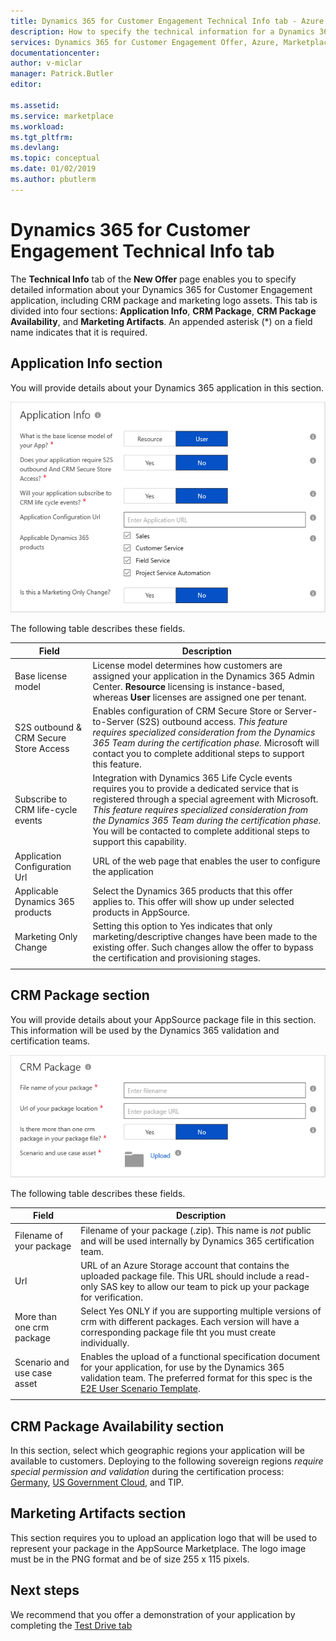 ```yaml
---
title: Dynamics 365 for Customer Engagement Technical Info tab - Azure Marketplace | Microsoft Docs
description: How to specify the technical information for a Dynamics 365 for Customer Engagement application on the AppSource Marketplace. 
services: Dynamics 365 for Customer Engagement Offer, Azure, Marketplace, Cloud Partner Portal, AppSource
documentationcenter:
author: v-miclar
manager: Patrick.Butler  
editor:

ms.assetid: 
ms.service: marketplace
ms.workload: 
ms.tgt_pltfrm: 
ms.devlang: 
ms.topic: conceptual
ms.date: 01/02/2019
ms.author: pbutlerm
---
```


# Dynamics 365 for Customer Engagement Technical Info tab

The **Technical Info** tab of the **New Offer** page enables you to specify detailed information about your Dynamics 365 for Customer Engagement application, including CRM package and marketing logo assets.  This tab is divided into four sections: **Application Info**, **CRM Package**, **CRM Package Availability**, and **Marketing Artifacts**. An appended asterisk (*) on a field name indicates that it is required. 


## Application Info section

You will provide details about your Dynamics 365 application in this section.

![Application Info section of the Technical Info tab](./media/dynce-technical-info-tab1.png)

The following table describes these fields.

|      Field                    |    Description                  |
|    ---------                  |  ---------------                |
|   Base license model          |  License model determines how customers are assigned  your application in the Dynamics 365 Admin Center. **Resource** licensing is instance-based, whereas **User** licenses are assigned one per tenant.  |
|  S2S outbound & CRM Secure Store Access |  Enables configuration of CRM Secure Store or Server-to-Server (S2S) outbound access. *This feature requires specialized consideration from the Dynamics 365 Team during the certification phase.* Microsoft will contact you to complete additional steps to support this feature.  |
| Subscribe to CRM life-cycle events | Integration with Dynamics 365 Life Cycle events requires you to provide a dedicated service that is registered through a special agreement with Microsoft. *This feature requires specialized consideration from the Dynamics 365 Team during the certification phase.* You will be contacted to complete additional steps to support this capability.  |
| Application Configuration Url | URL of the web page that enables the user to configure the application |
| Applicable Dynamics 365 products  | Select the Dynamics 365 products that this offer applies to. This offer will show up under selected products in AppSource.  |
| Marketing Only Change         | Setting this option to Yes indicates that only marketing/descriptive changes have been made to the existing offer.  Such changes allow the offer to bypass the certification and provisioning stages.  |
|  |  |


## CRM Package section

You will provide details about your AppSource package file in this section.  This information will be used by the Dynamics 365 validation and certification teams.

![CRM Package section of the Technical Info tab](./media/dynce-technical-info-tab2.png)

The following table describes these fields.

|      Field                    |    Description                  |
|    ---------                  |  ---------------                |
|  Filename of your package     |  Filename of your package (.zip).  This name is *not* public and will be used internally by Dynamics 365 certification team.  |
|  Url                          |  URL of an Azure Storage account that contains the uploaded package file. This URL should include a read-only SAS key to allow our team to pick up your package for verification.  |
| More than one crm package     | Select Yes ONLY if you are supporting multiple versions of crm with different packages.  Each version will have a corresponding package file tht you must create individually.  |
| Scenario and use case asset   | Enables the upload of a functional specification document for your application, for use by the Dynamics 365 validation team.  The preferred format for this spec is the [E2E User Scenario Template](http://download.microsoft.com/download/5/1/8/51812AC9-BCD8-489F-937C-5D439C494EC1/E2E%20User%20Scenario%20Template.docx).  |
|  |  |


## CRM Package Availability section

In this section, select which geographic regions your application will be available to customers.  Deploying to the following sovereign regions *require special permission and validation* during the certification process: [Germany](https://docs.microsoft.com/azure/germany/), [US Government Cloud](https://docs.microsoft.com/azure/azure-government/documentation-government-welcome), and TIP.


## Marketing Artifacts section

This section requires you to upload an application logo that will be used to represent your package in the AppSource Marketplace.  The logo image must be in the PNG format and be of size 255 x 115 pixels.


## Next steps

We recommend that you offer a demonstration of your application by completing the [Test Drive tab](./cpp-testdrive-tab.md)

